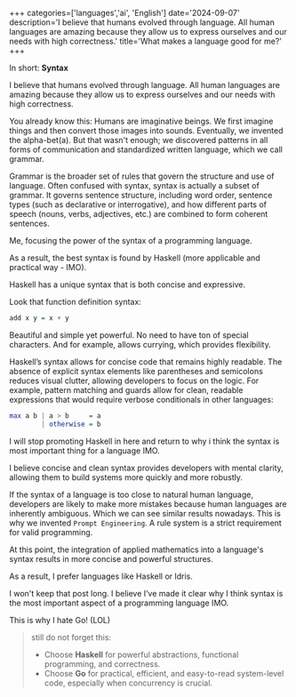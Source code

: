 +++
categories=['languages','ai', 'English']
date='2024-09-07'
description='I believe that humans evolved through language. All human languages are amazing because they allow us to express ourselves and our needs with high correctness.'
title='What makes a language good for me?'
+++

In short: **Syntax**

I believe that humans evolved through language. All human languages are amazing because they allow us to express ourselves and our needs with high correctness.
<!--more-->

You already know this: Humans are imaginative beings. We first imagine things and then convert those images into sounds. Eventually, we invented the alpha-bet(a). But that wasn't enough; we discovered patterns in all forms of communication and standardized written language, which we call grammar.

Grammar is the broader set of rules that govern the structure and use of language. Often confused with syntax, syntax is actually a subset of grammar. It governs sentence structure, including word order, sentence types (such as declarative or interrogative), and how different parts of speech (nouns, verbs, adjectives, etc.) are combined to form coherent sentences.

Me, focusing the power of the syntax of a programming language. 

As a result, the best syntax is found by Haskell (more applicable and practical way - IMO). 

Haskell has a unique syntax that is both concise and expressive.

Look that function definition syntax: 

```haskell
add x y = x + y
```

Beautiful and simple yet powerful. No need to have ton of special characters. And for example,  allows currying, which provides flexibility. 

Haskell’s syntax allows for concise code that remains highly readable. The absence of explicit syntax elements like parentheses and semicolons reduces visual clutter, allowing developers to focus on the logic. For example, pattern matching and guards allow for clean, readable expressions that would require verbose conditionals in other languages:

```haskell
max a b | a > b     = a
        | otherwise = b
```

I will stop promoting Haskell in here and return to why i think the syntax is most important thing for a language IMO. 

I believe concise and clean syntax provides developers with mental clarity, allowing them to build systems more quickly and more robustly.

If the syntax of a language is too close to natural human language, developers are likely to make more mistakes because human languages are inherently ambiguous.  Which we can see similar results nowadays. This is why we invented `Prompt Engineering`. A rule system is a strict requirement for valid programming. 

At this point, the integration of applied mathematics into a language's syntax results in more concise and powerful structures.

As a result, I prefer languages like Haskell or Idris.

I won't keep that post long. I believe I’ve made it clear why I think syntax is the most important aspect of a programming language IMO.

This is why I hate Go! (LOL)

> still do not forget this: 
> - Choose **Haskell** for powerful abstractions, functional programming, and correctness.
> - Choose **Go** for practical, efficient, and easy-to-read system-level code, especially when concurrency is crucial.

